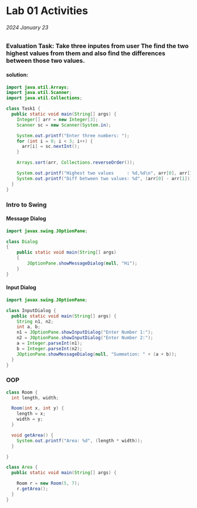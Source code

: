 # Lab 01 Activities
###### 2024 January 23


### Evaluation Task: Take three inputes from user The find the two highest values from them and also find the differences between those two values.

#### solution: 
```java
import java.util.Arrays;
import java.util.Scanner;
import java.util.Collections;

class Task1 {
  public static void main(String[] args) {
    Integer[] arr = new Integer[3];
    Scanner sc = new Scanner(System.in);

    System.out.printf("Enter three numbers: ");
    for (int i = 0; i < 3; i++) {
      arr[i] = sc.nextInt();
    }

    Arrays.sort(arr, Collections.reverseOrder());

    System.out.printf("Highest two values     : %d,%d\n", arr[0], arr[1]);
    System.out.printf("Diff between two values: %d", (arr[0] - arr[1]));
  }
}
```


### Intro to Swing

#### Message Dialog 
```java
import javax.swing.JOptionPane;

class Dialog
{
    public static void main(String[] args)
    {
        JOptionPane.showMessageDialog(null, "Hi");
    }
}
```
#### Input Dialog  
```java
import javax.swing.JOptionPane;

class InputDialog {
  public static void main(String[] args) {
    String n1, n2;
    int a, b;
    n1 = JOptionPane.showInputDialog("Enter Number 1:");
    n2 = JOptionPane.showInputDialog("Enter Number 2:");
    a = Integer.parseInt(n1);
    b = Integer.parseInt(n2);
    JOptionPane.showMessageDialog(null, "Summation: " + (a + b));
  }
}
```

### OOP 

```java
class Room {
  int length, width;

  Room(int x, int y) {
    length = x;
    width = y;
  }

  void getArea() {
    System.out.printf("Area: %d", (length * width));
  }

}

class Area {
  public static void main(String[] args) {

    Room r = new Room(5, 7);
    r.getArea();
  }
}
```